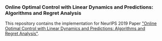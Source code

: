 ### Online Optimal Control with Linear Dynamics and Predictions: Algorithms and Regret Analysis

This repository contains the implementation for NeurIPS 2019 Paper ["Online Optimal Control with Linear Dynamics and
Predictions: Algorithms and Regret Analysis"](https://arxiv.org/pdf/1906.11378.pdf).
